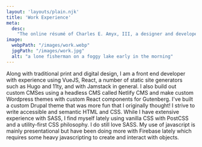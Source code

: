 ```yaml
---
layout: 'layouts/plain.njk'
title: 'Work Experience'
meta:
  desc:
    "The online résumé of Charles E. Amyx, III, a designer and developer in Ann Arbor, MI."
image:
  webpPath: "/images/work.webp"
  jpgPath: "/images/work.jpg"
  alt: "a lone fisherman on a foggy lake early in the morning"
---
```


Along with traditional print and digital design, I am a front end developer with experience using VueJS, React, a number of static site generators such as Hugo and 11ty, and with Jamstack in general. I also build out custom CMSes using a headless CMS called Netlify CMS and make custom Wordpress themes with custom React components for Gutenberg. I've built a custom Drupal theme that was more fun that I originally thought! I strive to write accessible and semantic HTML and CSS. While I have extensive experience with SASS, I find myself lately using vanilla CSS with PostCSS and a utility-first CSS philosophy. I do still love SASS. My use of javascript is mainly presentational but have been doing more with Firebase lately which requires some heavy javascripting to create and interact with objects.